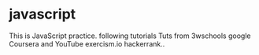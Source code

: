 # javascript

This is JavaScript practice. following tutorials
Tuts from 3wschools google Coursera and YouTube 
exercism.io
hackerrank..
